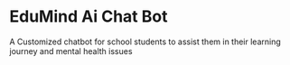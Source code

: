 # EduMind Ai Chat Bot

A Customized chatbot for school students to assist them in their learning journey and mental health issues

